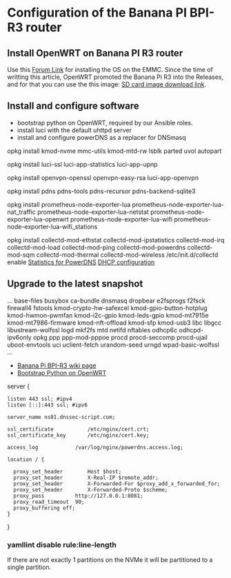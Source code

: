 # Configuration of the Banana PI BPI-R3 router

## Install OpenWRT on Banana PI R3 router

Use this [Forum Link](https://forum.banana-pi.org/t/bpi-r3-how-to-flash-openwrt-snapshot-on-emmc/14055/5) for installing the OS on the EMMC.
Since the time of writting this article, OpenWRT promoted the Banana Pi R3 into the Releases, and for that you can use the this image: [SD card image download link](https://downloads.openwrt.org/releases/23.05.0-rc2/targets/mediatek/filogic/openwrt-23.05.0-rc2-mediatek-filogic-bananapi_bpi-r3-sdcard.img.gz).

## Install and configure software

- bootstrap python on OpenWRT, required by our Ansible roles.
- install luci with the default uhttpd server
- install and configure powerDNS as a replacer for DNSmasq

opkg install kmod-nvme mmc-utils kmod-mtd-rw lsblk parted uvol autopart

opkg install luci-ssl  luci-app-statistics luci-app-upnp

opkg install openvpn-openssl openvpn-easy-rsa luci-app-openvpn

opkg install pdns pdns-tools pdns-recursor pdns-backend-sqlite3

opkg install prometheus-node-exporter-lua prometheus-node-exporter-lua-nat_traffic prometheus-node-exporter-lua-netstat prometheus-node-exporter-lua-openwrt prometheus-node-exporter-lua-wifi prometheus-node-exporter-lua-wifi_stations

opkg install collectd-mod-ethstat collectd-mod-ipstatistics collectd-mod-irq collectd-mod-load collectd-mod-ping collectd-mod-powerdns collectd-mod-sqm collectd-mod-thermal collectd-mod-wireless
/etc/init.d/collectd enable
[Statistics for PowerDNS](https://openwrt.org/docs/guide-user/luci/luci_app_statistics?s[]=powerdns)
[DHCP configuration](https://openwrt.org/docs/guide-user/base-system/dhcp_configuration)

## Upgrade to the latest snapshot

...
base-files busybox ca-bundle dnsmasq dropbear e2fsprogs f2fsck firewall4 fstools kmod-crypto-hw-safexcel kmod-gpio-button-hotplug kmod-hwmon-pwmfan kmod-i2c-gpio kmod-leds-gpio kmod-mt7915e kmod-mt7986-firmware kmod-nft-offload kmod-sfp kmod-usb3 libc libgcc libustream-wolfssl logd mkf2fs mtd netifd nftables odhcp6c odhcpd-ipv6only opkg ppp ppp-mod-pppoe procd procd-seccomp procd-ujail uboot-envtools uci uclient-fetch urandom-seed urngd wpad-basic-wolfssl
...

- [Banana Pi BPI-R3 wiki page](https://wiki.banana-pi.org/Banana_Pi_BPI-R3)
- [Bootstrap Python on OpenWRT](https://github.com/johanneskastl/ansible-role-bootstrap_python_on_OpenWRT.git)

server {

    listen 443 ssl; #ipv4
    listen [::]:443 ssl; #ipv6

    server_name ns01.dnssec-script.com;

    ssl_certificate           /etc/nginx/cert.crt;
    ssl_certificate_key       /etc/nginx/cert.key;

    access_log            /var/log/nginx/powerdns.access.log;

    location / {

      proxy_set_header        Host $host;
      proxy_set_header        X-Real-IP $remote_addr;
      proxy_set_header        X-Forwarded-For $proxy_add_x_forwarded_for;
      proxy_set_header        X-Forwarded-Proto $scheme;
      proxy_pass          http://127.0.0.1:8081;
      proxy_read_timeout  90;
      proxy_buffering off;
    }
  }

### yamllint disable rule:line-length

  If there are not exactly 1 partitions on the NVMe it will be partitioned to a single partition.
